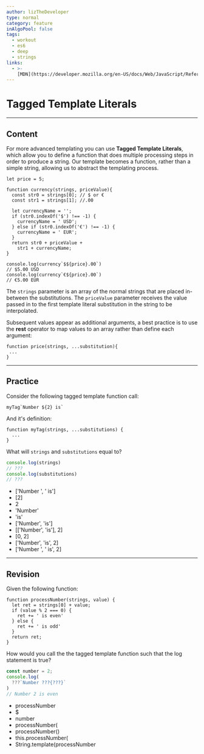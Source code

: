 ```yaml
---
author: lizTheDeveloper
type: normal
category: feature
inAlgoPool: false
tags:
  - workout
  - es6
  - deep
  - strings
links:
  - >-
    [MDN](https://developer.mozilla.org/en-US/docs/Web/JavaScript/Reference/Template_literals){website}
---
```


# Tagged Template Literals


---

## Content

For more advanced templating you can use **Tagged Template Literals**, which allow you to define a function that does multiple processing steps in order to produce a string. Our template becomes a function, rather than a simple string, allowing us to abstract the templating process.

```plain-text
let price = 5;

function currency(strings, priceValue){
  const str0 = strings[0]; // $ or €
  const str1 = strings[1]; //.00

  let currencyName = '';
  if (str0.indexOf('$') !== -1) {
    currencyName = ' USD';
  } else if (str0.indexOf('€') !== -1) {
    currencyName = ' EUR';
  }
  return str0 + priceValue +
    str1 + currencyName;
}

console.log(currency`$${price}.00`)
// $5.00 USD
console.log(currency`€${price}.00`)
// €5.00 EUR
```

The `strings` parameter is an array of the normal strings that are placed in-between the substitutions.
The `priceValue` parameter receives the value passed in to the first template literal substitution in the string to be interpolated.

Subsequent values appear as additional arguments, a best practice is to use the **rest** operator to map values to an array rather than define each argument:

```plain-text
function price(strings, ...substitution){
 ...
}
```


---

## Practice

Consider the following tagged template function call:

```plain-text
myTag`Number ${2} is`
```

And it's definition:

```plain-text
function myTag(strings, ...substitutions) {
  ...
}
```

What will `strings` and `substitutions` equal to?

```javascript
console.log(strings)
// ???
console.log(substitutions)
// ???
```

- ['Number ', ' is']
- [2]
- 2
- 'Number'
- 'is'
- ['Number', 'is']
- [['Number', 'is'], 2]
- [0, 2]
- ['Number', 'is', 2]
- ['Number ', ' is', 2]


---

## Revision

Given the following function:

```plain-text
function processNumber(strings, value) {
  let ret = strings[0] + value;
  if (value % 2 === 0) {
    ret += ' is even'
  } else {
    ret += ' is odd'
  }
  return ret;
}
```

How would you call the the tagged template function such that the log statement is true?

```javascript
const number = 2;
console.log(
  ???`Number ???{???}`
)
// Number 2 is even
```

- processNumber
- $
- number
- processNumber(
- processNumber()
- this.processNumber(
- String.template(processNumber
 

